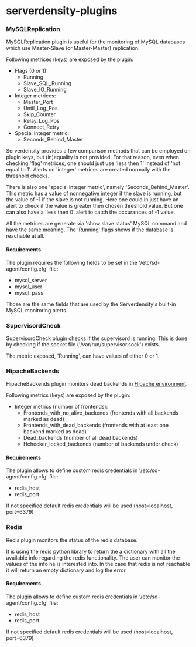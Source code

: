 # serverdensity-plugins

### MySQLReplication
MySQLReplication plugin is useful for the monitoring of MySQL databases which
use Master-Slave (or Master-Master) replication.

Following metrices (keys) are exposed by the plugin:
* Flags (0 or 1):
    + Running
    + Slave_SQL_Running
    + Slave_IO_Running
* Integer metrices:
    + Master_Port
    + Until_Log_Pos
    + Skip_Counter
    + Relay_Log_Pos
    + Connect_Retry
* Special integer metric:
    + Seconds_Behind_Master

Serverdensity provides a few comparison methods that can be employed on plugin
keys, but (in)equality is not provided. For that reason, even when checking
'flag' metrices, one should just use 'less then 1' instead of 'not equal to 1'.
Alerts on 'integer' metrices are created normally with the threshold checks.

There is also one 'special integer metric', namely 'Seconds_Behind_Master'.
This metric has a value of nonnegative integer if the slave is running, but the
value of -1 if the slave is not running. Here one could in just have an alert
to check if the value is greater then chosen threshold value. But one can also
have a 'less then 0' alert to catch the occurances of -1 value.

All the metrices are generate via 'show slave status' MySQL command and have
the same meaning. The 'Running' flags shows if the database is reachable at
all.

#### Requirements
The plugin requires the following fields to be set in the
'/etc/sd-agent/config.cfg' file:
* mysql_server
* mysql_user
* mysql_pass

Those are the same fields that are used by the Serverdensity's built-in MySQL
monitoring alerts.


### SupervisordCheck
SupervisordCheck plugin checks if the supervisord is running. This is done by
checking if the socket file ('/var/run/supervisor.sock') exists.

The metric exposed, 'Running', can have values of either 0 or 1.

### HipacheBackends
HipacheBackends plugin monitors dead backends in [Hipache environment](https://github.com/dotcloud/hipache).

Following metrics (keys) are exposed by the plugin:

* Integer metrics (number of frontends):
    + Frontends_with_no_alive_backends (frontends with all backends marked as dead)
    + Frontends_with_dead_backends (frontends with at least one backend marked as dead)
    + Dead_backends (number of all dead backends)
    + Hchecker_locked_backends (number of backends under check)

#### Requirements
The plugin allows to define custom redis credentials in '/etc/sd-agent/config.cfg' file:

* redis_host
* redis_port

If not specified default redis credentials will be used (host=localhost, port=6379)

### Redis
Redis plugin monitors the status of the redis database.

It is using the redis python library to return the a dictionary with all the available info regarding the redis functionality. The user can monitor the values of the info he is interested into. In the case that redis is not reachable it will return an empty dictionary and log the error.

#### Requirements
The plugin allows to define custom redis credentials in '/etc/sd-agent/config.cfg' file:

* redis_host
* redis_port

If not specified default redis credentials will be used (host=localhost, port=6379)
